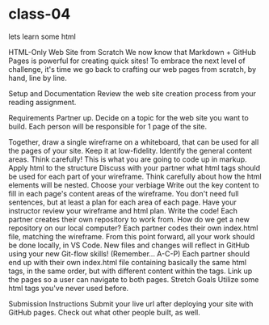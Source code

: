 # class-04
lets learn some html

HTML-Only Web Site from Scratch
We now know that Markdown + GitHub Pages is powerful for creating quick sites! To embrace the next level of challenge, it's time we go back to crafting our web pages from scratch, by hand, line by line.

Setup and Documentation
Review the web site creation process from your reading assignment.

Requirements
Partner up. Decide on a topic for the web site you want to build. Each person will be responsible for 1 page of the site.

Together, draw a single wireframe on a whiteboard, that can be used for all the pages of your site.
Keep it at low-fidelity.
Identify the general content areas.
Think carefully! This is what you are going to code up in markup.
Apply html to the structure
Discuss with your partner what html tags should be used for each part of your wireframe.
Think carefully about how the html elements will be nested.
Choose your verbiage
Write out the key content to fill in each page's content areas of the wireframe.
You don't need full sentences, but at least a plan for each area of each page.
Have your instructor review your wireframe and html plan.
Write the code!
Each partner creates their own repository to work from. How do we get a new repository on our local computer?
Each partner codes their own index.html file, matching the wireframe.
From this point forward, all your work should be done locally, in VS Code. New files and changes will reflect in GitHub using your new Git-flow skills! (Remember... A-C-P)
Each partner should end up with their own index.html file containing basically the same html tags, in the same order, but with different content within the tags.
Link up the pages so a user can navigate to both pages.
Stretch Goals
Utilize some html tags you've never used before.

Submission Instructions
Submit your live url after deploying your site with GitHub pages. Check out what other people built, as well.
